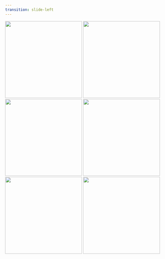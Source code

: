 ```yaml
---
transition: slide-left
---
```


<div class='grid grid-cols-3 gap-5 gap-y-10'>
<img width="250" src="/assets/2.jpg" class='rounded-xl' />
<img width="250" src="/assets/3.jpg" class='rounded-xl' />
<img width="250" src="/assets/4.png" class='rounded-xl' />
<img width="250" src="/assets/7.jpg" class='rounded-xl' />
<img width="250" src="/assets/5.jpg" class='rounded-xl' />
<img width="250" src="/assets/9.jpg" class='rounded-xl' />
</div>

<div class='flex'>
    <div class='mx-1 w-2 h-2 bg-blue rounded-xl animate-bounce' style='animation-duration: 0.7s' />
    <div class='mx-1 w-2 h-2 bg-red rounded-xl animate-bounce' style='animation-duration: 0.8s' />
    <div class='mx-1 w-2 h-2 bg-orange rounded-xl animate-bounce' style='animation-duration: 0.9s' />
    <div class='mx-1 w-2 h-2 bg-yellow rounded-xl animate-bounce' style='animation-duration: 1s' />
</div>

<!--
Recently Graduated High school

Computer programming and analysis at GBC
-->
